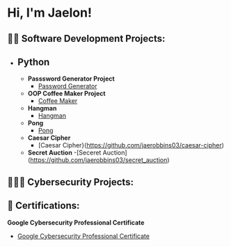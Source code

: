 <h1>Hi, I'm Jaelon! 
<h2>👨‍💻 Software Development Projects:</h2>
  
- <h2><b>Python</b></h2>
  
  - <b>Passsword Generator Project</b>
    - [Password Generator](https://github.com/jaerobbins03/password_generator)
  - <b>OOP Coffee Maker Project</b>
    - [Coffee Maker](https://github.com/jaerobbins03/coffee_maker)
  - <b>Hangman</b>
    - [Hangman](https://github.com/jaerobbins03/hangman)
  - <b>Pong</b>
    - [Pong](https://github.com/jaerobbins03/pong)
  - <b>Caesar Cipher</b>
    - [Caesar Cipher}(https://github.com/jaerobbins03/caesar-cipher)
  - <b>Secret Auction</b>
    -[Seceret Auction] (https://github.com/jaerobbins03/secret_auction)
<h2>👨🏽‍💻 Cybersecurity Projects:</h2>

<h2>📃 Certifications:</h2>

<b>Google Cybersecurity Professional Certificate</b>
  - [Google Cybersecurity Professional Certificate](https://github.com/jaerobbins03/certifications)


